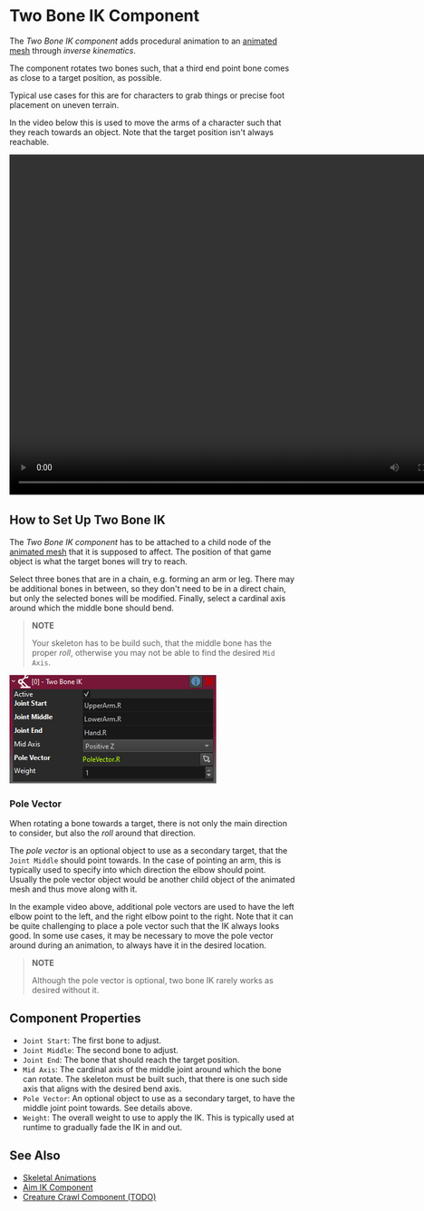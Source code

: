 # Two Bone IK Component

The *Two Bone IK component* adds procedural animation to an [animated mesh](../animated-mesh-component.md) through *inverse kinematics*.

The component rotates two bones such, that a third end point bone comes as close to a target position, as possible.

Typical use cases for this are for characters to grab things or precise foot placement on uneven terrain.

In the video below this is used to move the arms of a character such that they reach towards an object. Note that the target position isn't always reachable.

<video src="media/two-bone-ik.mp4" width="800" height="600" autoplay controls></video>

## How to Set Up Two Bone IK

The *Two Bone IK component* has to be attached to a child node of the [animated mesh](../animated-mesh-component.md) that it is supposed to affect. The position of that game object is what the target bones will try to reach.

Select three bones that are in a chain, e.g. forming an arm or leg. There may be additional bones in between, so they don't need to be in a direct chain, but only the selected bones will be modified. Finally, select a cardinal axis around which the middle bone should bend.

> **NOTE**
>
> Your skeleton has to be build such, that the middle bone has the proper *roll*, otherwise you may not be able to find the desired `Mid Axis`.

![Two Bone IK Settings](media/twoboneik-settings.png)

### Pole Vector

When rotating a bone towards a target, there is not only the main direction to consider, but also the *roll* around that direction.

The *pole vector* is an optional object to use as a secondary target, that the `Joint Middle` should point towards. In the case of pointing an arm, this is typically used to specify into which direction the elbow should point. Usually the pole vector object would be another child object of the animated mesh and thus move along with it.

In the example video above, additional pole vectors are used to have the left elbow point to the left, and the right elbow point to the right. Note that it can be quite challenging to place a pole vector such that the IK always looks good. In some use cases, it may be necessary to move the pole vector around during an animation, to always have it in the desired location.

> **NOTE**
>
> Although the pole vector is optional, two bone IK rarely works as desired without it.

## Component Properties

* `Joint Start`: The first bone to adjust.
* `Joint Middle`: The second bone to adjust.
* `Joint End`: The bone that should reach the target position.
* `Mid Axis`: The cardinal axis of the middle joint around which the bone can rotate. The skeleton must be built such, that there is one such side axis that aligns with the desired bend axis.
* `Pole Vector`: An optional object to use as a secondary target, to have the middle joint point towards. See details above.
* `Weight`: The overall weight to use to apply the IK. This is typically used at runtime to gradually fade the IK in and out.

## See Also

* [Skeletal Animations](../skeletal-animation-overview.md)
* [Aim IK Component](aim-ik-component.md)
* [Creature Crawl Component (TODO)](../../../gameplay/creature-crawl-component.md)
